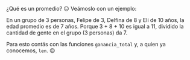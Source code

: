 ¿Qué es un promedio? :neutral_face: Veámoslo con un ejemplo: 

En un grupo de 3 personas, Felipe de 3, Delfina de 8 y Eli de 10 años, la edad promedio es de 7 años. Porque 3 + 8 + 10 es igual a 11, dividido la cantidad de gente en el grupo (3 personas) da 7. 

Para esto contás con las funciones `ganancia_total` y, a quien ya conocemos, `len`. :wink:

